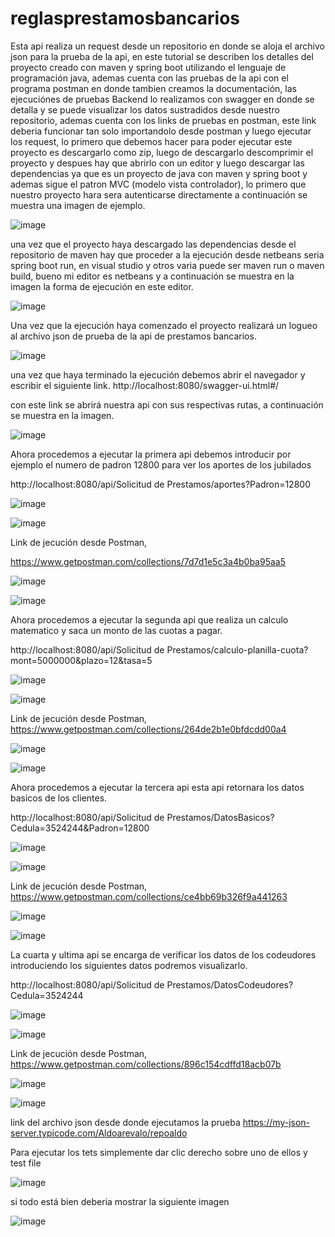 # reglasprestamosbancarios
Esta api realiza un request desde un repositorio en donde se aloja el archivo json para la prueba de la api, en este tutorial se describen los detalles del proyecto creado con maven y spring boot utilizando el lenguaje de programación java, ademas cuenta con las pruebas de la api con el programa postman en donde tambien creamos la documentación, las ejecuciónes de pruebas Backend lo realizamos con swagger en donde se detalla y se puede visualizar los datos sustradidos desde nuestro repositorio, ademas cuenta con los links de pruebas en postman, este link deberia funcionar tan solo importandolo desde postman y luego ejecutar los request,
lo primero que debemos hacer para poder ejecutar este proyecto es descargarlo como zip, luego de descargarlo descomprimir el proyecto y despues hay que abrirlo con un editor y luego descargar las dependencias ya que es un proyecto de java con maven y spring boot y ademas sigue el patron MVC (modelo vista controlador), lo primero que nuestro proyecto hara sera autenticarse directamente a continuación se muestra una imagen de ejemplo.

![image](https://user-images.githubusercontent.com/57592844/113493128-beb7cd80-94aa-11eb-97b9-180b8385449d.png)

una vez que el proyecto haya descargado las dependencias desde el repositorio de maven hay que proceder a la ejecución desde netbeans seria spring boot run, en visual studio y otros varia puede ser maven run o maven build, bueno mi editor es netbeans y a continuación se muestra en la imagen la forma de ejecución en este editor.

![image](https://user-images.githubusercontent.com/57592844/113493162-1c4c1a00-94ab-11eb-98fb-06ca2be455b7.png)

Una vez que la ejecución haya comenzado el proyecto realizará un logueo al archivo json de prueba de la api de prestamos bancarios.

![image](https://user-images.githubusercontent.com/57592844/113494257-b2d10900-94b4-11eb-90b6-c641d55c0a3a.png)

una vez que haya terminado la ejecución debemos abrir el navegador y escribir el siguiente link. http://localhost:8080/swagger-ui.html#/

con este link se abrirá nuestra api con sus respectivas rutas, a continuación se muestra en la imagen.

![image](https://user-images.githubusercontent.com/57592844/113493235-8fee2700-94ab-11eb-92b1-9d1e4376df42.png)

Ahora procedemos a ejecutar la primera api debemos introducir por ejemplo el numero de padron 12800 para ver los aportes de los jubilados

http://localhost:8080/api/Solicitud de Prestamos/aportes?Padron=12800

![image](https://user-images.githubusercontent.com/57592844/113493272-e9565600-94ab-11eb-83e9-72ced4ea10d2.png)

![image](https://user-images.githubusercontent.com/57592844/113494484-97ff9400-94b6-11eb-81da-0b06af5d6db5.png)

Link de jecución desde Postman,

https://www.getpostman.com/collections/7d7d1e5c3a4b0ba95aa5

![image](https://user-images.githubusercontent.com/57592844/113493831-06415800-94b1-11eb-937f-6733440c7d30.png)

![image](https://user-images.githubusercontent.com/57592844/113494493-b6658f80-94b6-11eb-9b2f-2f88928fa855.png)

Ahora procedemos a ejecutar la segunda api que realiza un calculo matematico y saca un monto de las cuotas a pagar.

http://localhost:8080/api/Solicitud de Prestamos/calculo-planilla-cuota?mont=5000000&plazo=12&tasa=5

![image](https://user-images.githubusercontent.com/57592844/113493951-13127b80-94b2-11eb-8d73-19a6a19ae250.png)

![image](https://user-images.githubusercontent.com/57592844/113494499-d1d09a80-94b6-11eb-9eed-96de47d88439.png)

Link de jecución desde Postman,
https://www.getpostman.com/collections/264de2b1e0bfdcdd00a4

![image](https://user-images.githubusercontent.com/57592844/113494506-e1e87a00-94b6-11eb-8913-0812d8b1c8bf.png)

![image](https://user-images.githubusercontent.com/57592844/113493840-1eb17280-94b1-11eb-8e5a-27ba03f776e5.png)


Ahora procedemos a ejecutar la tercera api esta api retornara los datos basicos de los clientes.

http://localhost:8080/api/Solicitud de Prestamos/DatosBasicos?Cedula=3524244&Padron=12800

![image](https://user-images.githubusercontent.com/57592844/113493958-27ef0f00-94b2-11eb-84e6-80837a60532b.png)

![image](https://user-images.githubusercontent.com/57592844/113494517-f3ca1d00-94b6-11eb-8900-1f67ffb0921a.png)

Link de jecución desde Postman,
https://www.getpostman.com/collections/ce4bb69b326f9a441263

![image](https://user-images.githubusercontent.com/57592844/113493850-430d4f00-94b1-11eb-8171-1f876440d79f.png)

![image](https://user-images.githubusercontent.com/57592844/113494526-0a707400-94b7-11eb-93bb-7ebd36dacb40.png)

La cuarta y ultima api se encarga de verificar los datos de los codeudores introduciendo los siguientes datos podremos visualizarlo.

http://localhost:8080/api/Solicitud de Prestamos/DatosCodeudores?Cedula=3524244

![image](https://user-images.githubusercontent.com/57592844/113493979-3fc69300-94b2-11eb-96e6-69a328c34d1d.png)

![image](https://user-images.githubusercontent.com/57592844/113494534-1d834400-94b7-11eb-8205-cc6a2ff4a5b9.png)

Link de jecución desde Postman,
https://www.getpostman.com/collections/896c154cdffd18acb07b

![image](https://user-images.githubusercontent.com/57592844/113493861-53252e80-94b1-11eb-80ca-91ed50b12efa.png)

![image](https://user-images.githubusercontent.com/57592844/113494541-34c23180-94b7-11eb-85a4-243e43c9eb49.png)

link del archivo json desde donde ejecutamos la prueba https://my-json-server.typicode.com/Aldoarevalo/repoaldo

Para ejecutar los tets simplemente dar clic derecho sobre uno de ellos y test file

![image](https://user-images.githubusercontent.com/57592844/116831340-93450300-ab7c-11eb-88c4-03a37b0f96f6.png)

si todo está bien deberia mostrar la siguiente imagen

![image](https://user-images.githubusercontent.com/57592844/116831351-bd96c080-ab7c-11eb-99fb-7d5dfa6b6736.png)







